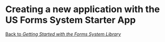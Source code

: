 # Creating a new application with the US Forms System Starter App

[Back to *Getting Started with the Forms System Library*](README.md)
